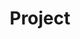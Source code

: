 ---
layout: category
title: Project
description: 개인 프로젝트들에 관련된 카테고리
background: '/img/bg-project.jpg'
tags: []
---